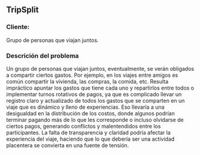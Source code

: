 ## TripSplit

### Cliente:
Grupo de personas que viajan juntos.

### Descrición del problema

Un grupo de personas que viajan juntos, eventualmente, se verán obligados a compartir ciertos gastos. Por ejemplo, en los viajes entre amigos es común compartir la vivienda, las compras, la comida, etc. Resulta impráctico apuntar los gastos que tiene cada uno y repartirlos entre todos o implementar turnos rotativos de pagos, ya que es complicado llevar un registro claro y actualizado de todos los gastos que se comparten en un viaje que es dinámico y lleno de experiencias. Eso llevaría a una desigualdad en la distribución de los costos, donde algunos podrían terminar pagando más de lo que les corresponde o incluso olvidarse de ciertos pagos, generando conflictos y malentendidos entre los participantes. La falta de transparencia y claridad podría afectar la experiencia del viaje, haciendo que lo que debería ser una actividad placentera se convierta en una fuente de tensión.
